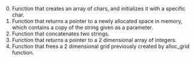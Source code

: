 0. Function that creates an array of chars, and initializes it with a specific char.
1. Function that returns a pointer to a newly allocated space in memory, which contains a copy of the string given as a parameter.
2. Function that concatenates two strings.
3. Function that returns a pointer to a 2 dimensional array of integers.
4. Function that frees a 2 dimensional grid previously created by alloc_grid function.
